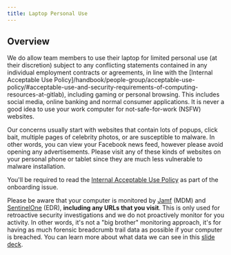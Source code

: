 ```yaml
---
title: Laptop Personal Use
---
```


## Overview

We do allow team members to use their laptop for limited personal use (at their discretion) subject to any conflicting statements contained in any individual employment contracts or agreements, in line with the [Internal Acceptable Use Policy]/handbook/people-group/acceptable-use-policy/#acceptable-use-and-security-requirements-of-computing-resources-at-gitlab), including gaming or personal browsing. This includes social media, online banking and normal consumer applications. It is never a good idea to use your work computer for not-safe-for-work (NSFW) websites.

Our concerns usually start with websites that contain lots of popups, click bait, multiple pages of celebrity photos, or are susceptible to malware. In other words, you can view your Facebook news feed, however please avoid opening any advertisements. Please visit any of these kinds of websites on your personal phone or tablet since they are much less vulnerable to malware installation.

You'll be required to read the [Internal Acceptable Use Policy](/handbook/people-group/acceptable-use-policy/) as part of the onboarding issue.

Please be aware that your computer is monitored by [Jamf](/handbook/security/corporate/systems/jamf) (MDM) and [SentinelOne](/handbook/security/corporate/systems/sentinelone) (EDR), **including any URLs that you visit**. This is only used for retroactive security investigations and we do not proactively monitor for you activity. In other words, it's not a "big brother" monitoring approach, it's for having as much forensic breadcrumb trail data as possible if your computer is breached. You can learn more about what data we can see in this [slide deck](https://docs.google.com/presentation/d/1C2ufNXF28l0KTd5PPTkq1TjUWeWPI44VfwYbsvOzkns/edit).
